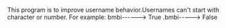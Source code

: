 This program is to improve username behavior.Usernames can't start with character or number. 
For example:
 bmbi------> True 
 .bmbi-----> False 
